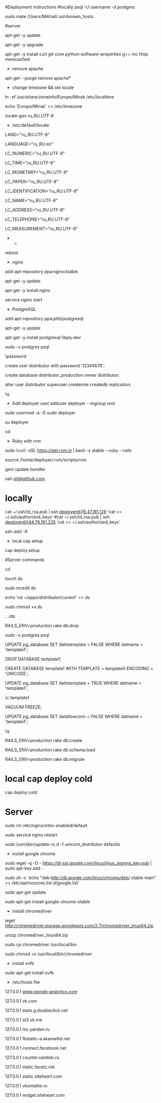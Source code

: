 #Deployment instructions
#locally
psql -U username -d postgres

sudo mate /Users/Mikhail/.ssh/known_hosts

#server

apt-get -y update

apt-get -y upgrade

apt-get -y install curl git-core python-software-properties g++ mc htop memcached


* remove apache

apt-get --purge remove apache*

* change timezone && set locale

ln -sf /usr/share/zoneinfo/Europe/Minsk /etc/localtime

echo 'Europe/Minsk' >> /etc/timezone

locale-gen ru_RU.UTF-8

* /etc/default/locale

LANG="ru_RU.UTF-8"

LANGUAGE="ru_RU:en"

LC_NUMERIC="ru_RU.UTF-8"

LC_TIME="ru_RU.UTF-8"

LC_MONETARY="ru_RU.UTF-8"

LC_PAPER="ru_RU.UTF-8"

LC_IDENTIFICATION="ru_RU.UTF-8"

LC_NAME="ru_RU.UTF-8"

LC_ADDRESS="ru_RU.UTF-8"

LC_TELEPHONE="ru_RU.UTF-8"

LC_MEASUREMENT="ru_RU.UTF-8"

* -

reboot

* nginx

add-apt-repository ppa:nginx/stable

apt-get -y update

apt-get -y install nginx

service nginx start

* PostgreSQL

add-apt-repository ppa:pitti/postgresql

apt-get -y update

apt-get -y install postgresql libpq-dev

sudo -u postgres psql

\password

create user distributor with password '12345678';

create database distributor_production owner distributor;

alter user distributor superuser createrole createdb replication;

\q

* Add deployer user
adduser deployer --ingroup root

sudo usermod -a -G sudo deployer

su deployer

cd

* Ruby with rvm

sudo \curl -sSL https://get.rvm.io | bash -s stable --ruby --rails

source /home/deployer/.rvm/scripts/rvm

gem update bundler

ssh git@github.com

# locally

cat ~/.ssh/id_rsa.pub | ssh deployer@78.47.161.129 'cat >> ~/.ssh/authorized_keys' #cat ~/.ssh/id_rsa.pub | ssh deployer@144.76.161.235 'cat >> ~/.ssh/authorized_keys'

ssh-add -K


* local cap setup

cap deploy:setup

#Server commands

cd

touch ds

sudo mcedit ds

echo 'cd ~/apps/distributor/current' >> ds

sudo chmod +x ds

. ./ds

RAILS_ENV=production rake db:drop

sudo -u postgres psql

UPDATE pg_database SET datistemplate = FALSE WHERE datname = 'template1';

DROP DATABASE template1;

CREATE DATABASE template1 WITH TEMPLATE = template0 ENCODING = 'UNICODE';

UPDATE pg_database SET datistemplate = TRUE WHERE datname = 'template1';

\c template1

VACUUM FREEZE;

UPDATE pg_database SET datallowconn = FALSE WHERE datname = 'template1';

\q

RAILS_ENV=production rake db:create

RAILS_ENV=production rake db:schema:load

RAILS_ENV=production rake db:migrate

# local cap deploy cold

cap deploy:cold

# Server

sudo rm /etc/nginx/sites-enabled/default

sudo service nginx restart

sudo /usr/sbin/update-rc.d -f unicorn_distributor defaults

* install google chrome

sudo wget -q -O - https://dl-ssl.google.com/linux/linux_signing_key.pub | sudo apt-key add -

sudo sh -c 'echo "deb http://dl.google.com/linux/chrome/deb/ stable main" >> /etc/apt/sources.list.d/google.list'

sudo apt-get update

sudo apt-get install google-chrome-stable

* install chromedriver

wget http://chromedriver.storage.googleapis.com/2.7/chromedriver_linux64.zip

unzip chromedriver_linux64.zip

sudo cp chromedriver /usr/local/bin

sudo chmod +x /usr/local/bin/chromedriver

* install xvfb

sudo apt-get install xvfb

* /etc/hosts file

127.0.0.1 www.google-analytics.com

127.0.0.1 vk.com

127.0.0.1 stats.g.doubleclick.net

127.0.0.1 st2.vk.me

127.0.0.1 mc.yandex.ru

127.0.0.1 fbstatic-a.akamaihd.net

127.0.0.1 connect.facebook.net

127.0.0.1 counter.rambler.ru

127.0.0.1 static.facetz.net

127.0.0.1 static.siteheart.com

127.0.0.1 vkontakte.ru

127.0.0.1 widget.siteheart.com
